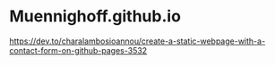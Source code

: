 # Muennighoff.github.io


https://dev.to/charalambosioannou/create-a-static-webpage-with-a-contact-form-on-github-pages-3532

